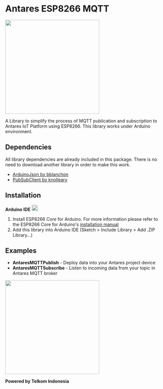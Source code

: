 # Antares ESP8266 MQTT
<img src="http://i66.tinypic.com/2m4w39c.jpg" width="300">  

A Library to simplify the process of MQTT publication and subscription to Antares IoT Platform using ESP8266.
This library works under Arduino environment.    

## Dependencies
All library dependencies are already included in this package. There is no need to download another library in order to make this work.
* [ArduinoJson by bblanchon](https://github.com/bblanchon/ArduinoJson)
* [PubSubClient by knolleary](https://github.com/knolleary/pubsubclient)

## Installation  
**Arduino IDE** <img src="https://camo.githubusercontent.com/647cefc4a331bc5ab2a760d3c731b9d0b3f1259b/68747470733a2f2f7777772e61726475696e6f2e63632f66617669636f6e2e69636f" width="20">
1. Install ESP8266 Core for Arduino. For more information please refer to the ESP8266 Core for Arduino's [installation manual](https://github.com/esp8266/Arduino#installing-with-boards-manager)
2. Add this library into Arduino IDE (Sketch > Include Library > Add .ZIP Library...)  

## Examples
* **AntaresMQTTPublish** - Deploy data into your Antares project device
* **AntaresMQTTSubscribe** - Listen to incoming data from your topic in Antares MQTT broker

<img src="https://upload.wikimedia.org/wikipedia/id/thumb/c/c4/Telkom_Indonesia_2013.svg/1200px-Telkom_Indonesia_2013.svg.png" width="300">  
  
**Powered by Telkom Indonesia**  


